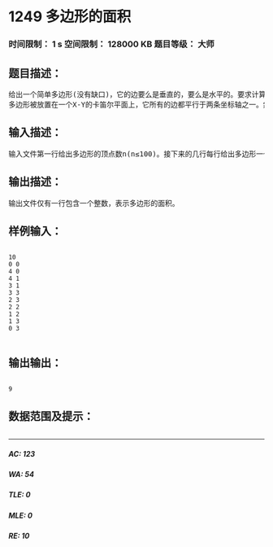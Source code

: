 # 1249 多边形的面积   
### 时间限制： 1 s     空间限制： 128000 KB     题目等级： 大师  
## 题目描述：  

<pre>
给出一个简单多边形(没有缺口)，它的边要么是垂直的，要么是水平的。要求计算多边形的面积。
多边形被放置在一个X-Y的卡笛尔平面上，它所有的边都平行于两条坐标轴之一。然后按逆时针方向给出各顶点的坐标值。所有的坐标值都是整数(因此多边形的面积也为整数)。
</pre>
  
  
## 输入描述：  

<pre>
输入文件第一行给出多边形的顶点数n(n≤100)。接下来的几行每行给出多边形一个顶点的坐标值X和Y(都为整数并且用空格隔开)。顶点按逆时针方向逐个给出。并且多边形的每一个顶点的坐标值-200≤x,y≤200。多边形最后是靠从最后一个顶点到第一个顶点画一条边来封闭的。
</pre>
  
  
## 输出描述：  

<pre>
输出文件仅有一行包含一个整数，表示多边形的面积。
</pre>
  
  
## 样例输入：  

<pre><code>
10
0 0
4 0
4 1
3 1
3 3
2 3
2 2
1 2
1 3
0 3
 
</code></pre>
  
  
## 输出输出：  

<pre><code>
9
</code></pre>
  
  
## 数据范围及提示：  

<pre>
</pre>
  
  
***  

##### AC: 123  
##### WA: 54  
##### TLE: 0  
##### MLE: 0  
##### RE: 10  
